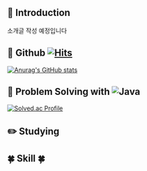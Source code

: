 
<!--
**yoon828/yoon828** is a ✨ _special_ ✨ repository because its `README.md` (this file) appears on your GitHub profile.

Here are some ideas to get you started:

- 🔭 I’m currently working on ...
- 🌱 I’m currently learning ...
- 👯 I’m looking to collaborate on ...
- 🤔 I’m looking for help with ...
- 💬 Ask me about ...
- 📫 How to reach me: ...
- 😄 Pronouns: ...
- ⚡ Fun fact: ...
-->
<div align=left>

## :raised_hands: Introduction
소개글 작성 예정입니다


## :eyes: Github [![Hits](https://hits.seeyoufarm.com/api/count/incr/badge.svg?url=https%3A%2F%2Fgithub.com%2Fyoon828&count_bg=%236FCEE9&title_bg=%23555555&icon=&icon_color=%23E7E7E7&title=hits&edge_flat=false)](https://hits.seeyoufarm.com)

[![Anurag's GitHub stats](https://github-readme-stats.vercel.app/api?username=yoon828&show_icons=true&theme=radical)](https://github.com/anuraghazra/github-readme-stats)

## :muscle: Problem Solving with ![Java](https://img.shields.io/badge/Java-007396.svg?&style=flate&logo=Java&logoColor=white)

[![Solved.ac Profile](http://mazassumnida.wtf/api/generate_badge?boj=yoon828990)](https://solved.ac/yoon828990)

## :pencil2: Studying

## :four_leaf_clover: Skill :four_leaf_clover:

##
  
</div>

